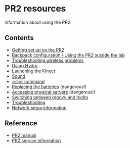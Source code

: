 # PR2 resources
Information about using the PR2.

## Contents
- [Getting set up on the PR2](https://github.com/hcrlab/wiki/blob/master/development_environment_setup/pr2.md)
- [Backpack configuration / Using the PR2 outside the lab](https://github.com/hcrlab/wiki/blob/master/pr2/backpack_configuration.md)
- [Troubleshooting wireless problems](https://github.com/hcrlab/wiki/blob/master/pr2/wireless_problems.md)
- [Using Hydro](https://github.com/hcrlab/wiki/blob/master/pr2/pr2_hydro.md)
- [Launching the Kinect](../kinect/launch.md)
- [Sound](https://github.com/hcrlab/wiki/blob/master/pr2/sound.md)
- [`robot` command](https://github.com/hcrlab/wiki/tree/master/pr2/robot_command.md)
- [Replacing the batteries](https://github.com/hcrlab/wiki/blob/master/pr2/replacing_batteries.md) (dangerous!)
- [Accessing physical servers](https://github.com/hcrlab/wiki/blob/master/pr2/accessing_servers.md) (dangerous!)
- [Switching between groovy and hydro](https://github.com/hcrlab/wiki/blob/master/pr2/switching_robot_to_groovy.md)
- [Troubleshooting](https://github.com/hcrlab/wiki/blob/master/pr2/troubleshooting.md)
- [Network setup information](network_setup.md)

## Reference
- [PR2 manual](https://pr2s.clearpathrobotics.com/wiki/PR2%20Manual)
- [PR2 service information](https://pr2s.clearpathrobotics.com/wiki/PR2%20Service%20Information)
